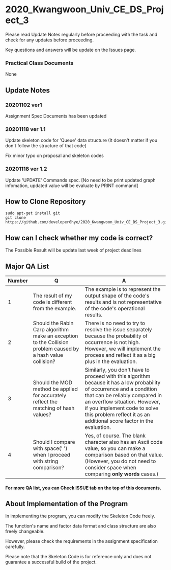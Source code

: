 # 2020_Kwangwoon_Univ_CE_DS_Project_3
Please read Update Notes regularly before proceeding with the task and check for any updates before proceeding.

Key questions and answers will be update on the Issues page.

### Practical Class Documents
None

## Update Notes
### 20201102 ver1 
Assignment Spec Documents has been updated

### 20201118 ver 1.1
Update skeleton code for 'Queue' data structure (It doesn't matter if you don't follow the structure of that code)

Fix minor typo on proposal and skeleton codes

### 20201118 ver 1.2
Update 'UPDATE' Commands spec. [No need to be print updated graph infomation, updated value will be evaluate by PRINT command]

## How to Clone Repository
```
sudo apt-get install git
git clone https://github.com/developer0hye/2020_Kwangwoon_Univ_CE_DS_Project_3.git
```
## How can I check whether my code is correct?
The Possible Result will be update last week of project deadlines

## Major QA List
| Number | Q | A |
| --- | --- | --- |
| 1 | The result of my code is different from the example. | The example is to represent the output shape of the code's results and is not representative of the code's operational results. |
| 2 | Should the Rabin Carp algorithm make an exception to the Collision problem caused by a hash value collision? | There is no need to try to resolve the issue separately because the probability of occurrence is not high. However, we will implement the process and reflect it as a big plus in the evaluation. |
| 3 | Should the MOD method be applied for accurately reflect the matching of hash values? | Similarly, you don't have to proceed with this algorithm because it has a low probability of occurrence and a condition that can be reliably compared in an overflow situation. However, if you implement code to solve this problem reflect it as an additional score factor in the evaluation. |
| 4 | Should I compare with space(' ') when I proceed with string comparison? | Yes, of course. The blank character also has an Ascii code value, so you can make a comparison based on that value. (However, you do not need to consider space when comparing **only words** cases.) |
#### For more QA list, you can Check ISSUE tab on the top of this documents.


## About Implementation of the Program
In implementing the program, you can modify the Skeleton Code freely.

The function's name and factor data format and class structure are also freely changeable.

However, please check the requirements in the assignment specification carefully.

Please note that the Skeleton Code is for reference only and does not guarantee a successful build of the project.
